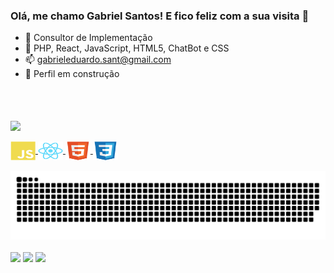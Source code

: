 ### Olá, me chamo Gabriel Santos! E fico feliz com a sua visita 👋
- 🔭 Consultor de Implementação
- 🌱 PHP, React, JavaScript, HTML5, ChatBot e CSS
- 📫 gabrieleduardo.sant@gmail.com
- 🚀 Perfil em construção

<div style="display: inline_block"><br>
  <a href="https://beacons.ai/Gabriel-Santos-cwb"><br><br> 
<!-- Status -->
  <img height=180 align="center" src="https://github-readme-stats.vercel.app/api?username=Gabriel-Santos-cwb&theme=tokyonight&rank_icon=github&card_width=300&show_icons=true&bg_color=90,000000,040449"  />
</div>

<div>
<br>
<!-- icones -->
  <img align="center" alt="Rafa-Js" height="30" width="40" src="https://raw.githubusercontent.com/devicons/devicon/master/icons/javascript/javascript-plain.svg">

  <img align="center" alt="Rafa-React" height="30" width="40" src="https://raw.githubusercontent.com/devicons/devicon/master/icons/react/react-original.svg">
  <img align="center" alt="Rafa-HTML" height="30" width="40" src="https://raw.githubusercontent.com/devicons/devicon/master/icons/html5/html5-original.svg">
  <img align="center" alt="Rafa-CSS" height="30" width="40" src="https://raw.githubusercontent.com/devicons/devicon/master/icons/css3/css3-original.svg">


</div>
<br>
<!-- Jogo da cobrinha -->
<picture>
  <source media="(prefers-color-scheme: dark)" srcset="https://raw.githubusercontent.com/Gabriel-Santos-cwb/Gabriel-Santos-cwb/output/github-contribution-grid-snake-dark.svg">
  <source media="(prefers-color-scheme: light)" srcset="https://raw.githubusercontent.com/Gabriel-Santos-cwb/Gabriel-Santos-cwb/output/github-contribution-grid-snake-dark.svg">
  <img alt="github contribution grid snake animation" src="https://raw.githubusercontent.com/Gabriel-Santos-cwb/Gabriel-Santos-cwb/output/github-contribution-grid-snake.svg">
</picture>
<br><br>
<div> 
  <!-- redes Sociais -->
  <a href="https://instagram.com/" target="_blank"><img src="https://img.shields.io/badge/-Instagram-%23E4405F?style=for-the-badge&logo=instagram&logoColor=white" target="_blank"></a>
  <a href = "mailto:gabrieleduardo.sant@gmail.com"><img src="https://img.shields.io/badge/-Gmail-%23333?style=for-the-badge&logo=gmail&logoColor=white" target="_blank"></a>
  <a href="https://www.linkedin.com/in/gabriel-santos-549991205/" target="_blank"><img src="https://img.shields.io/badge/-LinkedIn-%230077B5?style=for-the-badge&logo=linkedin&logoColor=white" target="_blank"></a> 
</div>

